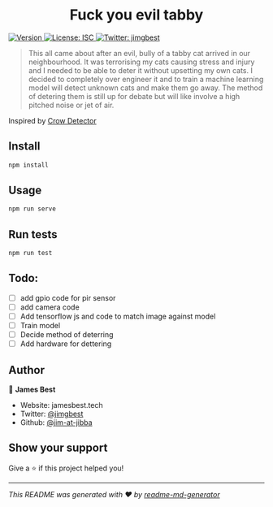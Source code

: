 <h1 align="center">Fuck you evil tabby</h1>
<p>
  <a href="https://www.npmjs.com/package/typescript-starter" target="_blank">
    <img alt="Version" src="https://img.shields.io/npm/v/typescript-starter.svg">
  </a>
  <a href="#" target="_blank">
    <img alt="License: ISC" src="https://img.shields.io/badge/License-ISC-yellow.svg" />
  </a>
  <a href="https://twitter.com/jimgbest" target="_blank">
    <img alt="Twitter: jimgbest" src="https://img.shields.io/twitter/follow/jimgbest.svg?style=social" />
  </a>
</p>

> This all came about after an evil, bully of a tabby cat arrived in our neighbourhood. It was terrorising my cats causing
> stress and injury and I needed to be able to deter it without upsetting my own cats. I decided to completely over engineer
> it and to train a machine learning model will detect unknown cats and make them go away. The method of detering them is still
> up for debate but will like involve a high pitched noise or jet of air.

Inspired by [Crow Detector](https://github.com/traumverloren/crow-detector)

## Install

```sh
npm install
```

## Usage

```sh
npm run serve
```

## Run tests

```sh
npm run test
```

## Todo:

- [ ] add gpio code for pir sensor
- [ ] add camera code
- [ ] Add tensorflow js and code to match image against model
- [ ] Train model
- [ ] Decide method of deterring
- [ ] Add hardware for dettering

## Author

👤 **James Best**

- Website: jamesbest.tech
- Twitter: [@jimgbest](https://twitter.com/jimgbest)
- Github: [@jim-at-jibba](https://github.com/jim-at-jibba)

## Show your support

Give a ⭐️ if this project helped you!

---

_This README was generated with ❤️ by [readme-md-generator](https://github.com/kefranabg/readme-md-generator)_
